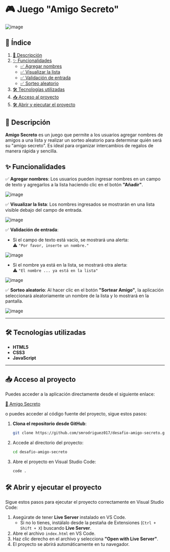 # 🎮 Juego "Amigo Secreto"
![image](https://github.com/user-attachments/assets/403f7c76-b88e-452a-a67c-02c6c53e6b08)

## 📑 Índice
1. [📄 Descripción](#-descripción)
2. [✨ Funcionalidades](#-funcionalidades)
   - [✅ Agregar nombres](#-agregar-nombres)
   - [✅ Visualizar la lista](#-visualizar-la-lista)
   - [✅ Validación de entrada](#-validación-de-entrada)
   - [✅ Sorteo aleatorio](#-sorteo-aleatorio)
3. [🛠 Tecnologías utilizadas](#-tecnologías-utilizadas)
4. [📥 Acceso al proyecto](#-acceso-al-proyecto)
5. [🛠️ Abrir y ejecutar el proyecto](#️-abrir-y-ejecutar-el-proyecto)

## 📄 Descripción

**Amigo Secreto** es un juego que permite a los usuarios agregar nombres de amigos a una lista y realizar un sorteo aleatorio para determinar quién será su "amigo secreto". Es ideal para organizar intercambios de regalos de manera rápida y sencilla.

## ✨ Funcionalidades

✅ **Agregar nombres**: Los usuarios pueden ingresar nombres en un campo de texto y agregarlos a la lista haciendo clic en el botón **"Añadir"**.

![image](https://github.com/user-attachments/assets/49ab981e-a3ee-493a-95ba-997ebc59a5c8)

✅ **Visualizar la lista**: Los nombres ingresados se mostrarán en una lista visible debajo del campo de entrada.

![image](https://github.com/user-attachments/assets/90d9bf2f-70c3-4340-b749-2d7c5a2e8eb8)

✅ **Validación de entrada**:  
- Si el campo de texto está vacío, se mostrará una alerta:  
  ⚠️ `"Por favor, inserte un nombre."`
  
![image](https://github.com/user-attachments/assets/8d4c7914-f4a2-4835-9206-be0f11b668b3)

- Si el nombre ya está en la lista, se mostrará otra alerta:  
  ⚠️ `"El nombre ... ya está en la lista"`

![image](https://github.com/user-attachments/assets/1aa48f02-3879-4b08-bbfe-e7823ac04342)

✅ **Sorteo aleatorio**: Al hacer clic en el botón **"Sortear Amigo"**, la aplicación seleccionará aleatoriamente un nombre de la lista y lo mostrará en la pantalla.

![image](https://github.com/user-attachments/assets/bb3ee914-977d-4844-93d4-2288f01f8f04)

---

## 🛠 Tecnologías utilizadas

- **HTML5**  
- **CSS3**  
- **JavaScript**

---

## 📥 Acceso al proyecto  
Puedes acceder a la aplicación directamente desde el siguiente enlace:

[🔗 Amigo Secreto](https://smrodriguez017.github.io/desafio-amigo-secreto/)

o puedes acceder al código fuente del proyecto, sigue estos pasos:  

1. **Clona el repositorio desde GitHub**:  
   ```bash
   git clone https://github.com/smrodriguez017/desafio-amigo-secreto.git
   ```
2. Accede al directorio del proyecto:
   ```bash
   cd desafio-amigo-secreto
   ```
3. Abre el proyecto en Visual Studio Code:
   ```bash
   code .
   ```

## 🛠️ Abrir y ejecutar el proyecto

Sigue estos pasos para ejecutar el proyecto correctamente en Visual Studio Code:

1. Asegúrate de tener **Live Server** instalado en VS Code.  
   - Si no lo tienes, instálalo desde la pestaña de Extensiones (`Ctrl + Shift + X`) buscando **Live Server**.
2. Abre el archivo `index.html` en VS Code.
3. Haz clic derecho en el archivo y selecciona **"Open with Live Server"**.
4. El proyecto se abrirá automáticamente en tu navegador.

